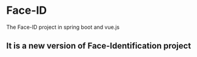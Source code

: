 # Face-ID
The Face-ID project in spring boot and vue.js

## It is a new version of Face-Identification project
